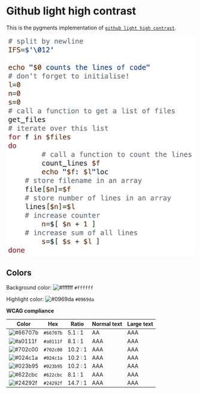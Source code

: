 # Github light high contrast

This is the pygments implementation of [`github light high contrast`](https://github.com/primer/github-vscode-theme).

![Screenshot of the light accessibility theme in a bash script](./images/github-light-hc.png)

## Colors

Background color: ![#ffffff](https://via.placeholder.com/20/ffffff/ffffff.png) `#ffffff`

Highlight color: ![#0969da](https://via.placeholder.com/20/0969da/0969da.png) `#0969da`

**WCAG compliance**

| Color | Hex | Ratio | Normal text | Large text |
| ----- | --- | ----- | ----------- | ---------- |
| ![#66707b](https://via.placeholder.com/20/66707b/66707b.png) | `#66707b` | 5.1 : 1 | AA | AAA |
| ![#a0111f](https://via.placeholder.com/20/a0111f/a0111f.png) | `#a0111f` | 8.1 : 1 | AAA | AAA |
| ![#702c00](https://via.placeholder.com/20/702c00/702c00.png) | `#702c00` | 10.2 : 1 | AAA | AAA |
| ![#024c1a](https://via.placeholder.com/20/024c1a/024c1a.png) | `#024c1a` | 10.2 : 1 | AAA | AAA |
| ![#023b95](https://via.placeholder.com/20/023b95/023b95.png) | `#023b95` | 10.2 : 1 | AAA | AAA |
| ![#622cbc](https://via.placeholder.com/20/622cbc/622cbc.png) | `#622cbc` | 8.1 : 1 | AAA | AAA |
| ![#24292f](https://via.placeholder.com/20/24292f/24292f.png) | `#24292f` | 14.7 : 1 | AAA | AAA |
